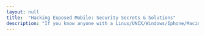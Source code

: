```yaml
---
layout: null
title:  "Hacking Exposed Mobile: Security Secrets & Solutions"
description: "If you know anyone with a Linux/UNIX/Windows/Iphone/Macintosh smartphone that you want to hack, then you should definitely read this book. I used the information in this book along with ping and telnet to hack a person's phone, drop their calls, listen on their phone conversations, and read their text messages."
---
```

